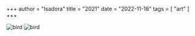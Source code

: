 +++
author = "Isadora"
title = "2021"
date = "2022-11-18"
tags = [
    "art"
]
+++

![bird](/images/bird-tree.png)
![bird](/images/cooking.png)